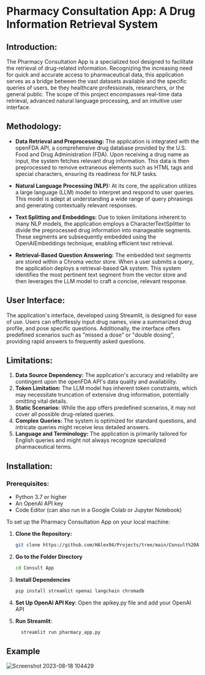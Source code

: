 # Pharmacy Consultation App: A Drug Information Retrieval System

## Introduction:
The Pharmacy Consultation App is a specialized tool designed to facilitate the retrieval of drug-related information. Recognizing the increasing need for quick and accurate access to pharmaceutical data, this application serves as a bridge between the vast datasets available and the specific queries of users, be they healthcare professionals, researchers, or the general public. The scope of this project encompasses real-time data retrieval, advanced natural language processing, and an intuitive user interface.

## Methodology:

- **Data Retrieval and Preprocessing:** The application is integrated with the openFDA API, a comprehensive drug database provided by the U.S. Food and Drug Administration (FDA). Upon receiving a drug name as input, the system fetches relevant drug information. This data is then preprocessed to remove extraneous elements such as HTML tags and special characters, ensuring its readiness for NLP tasks.

- **Natural Language Processing (NLP):** At its core, the application utilizes a large language (LLM) model to interpret and respond to user queries. This model is adept at understanding a wide range of query phrasings and generating contextually relevant responses.

- **Text Splitting and Embeddings:** Due to token limitations inherent to many NLP models, the application employs a CharacterTextSplitter to divide the preprocessed drug information into manageable segments. These segments are subsequently embedded using the OpenAIEmbeddings technique, enabling efficient text retrieval.

- **Retrieval-Based Question Answering:** The embedded text segments are stored within a Chroma vector store. When a user submits a query, the application deploys a retrieval-based QA system. This system identifies the most pertinent text segment from the vector store and then leverages the LLM model to craft a concise, relevant response.

## User Interface:
The application's interface, developed using Streamlit, is designed for ease of use. Users can effortlessly input drug names, view a summarized drug profile, and pose specific questions. Additionally, the interface offers predefined scenarios such as "missed a dose" or "double dosing", providing rapid answers to frequently asked questions.

## Limitations:

1. **Data Source Dependency:** The application's accuracy and reliability are contingent upon the openFDA API's data quality and availability.
2. **Token Limitation:** The LLM model has inherent token constraints, which may necessitate truncation of extensive drug information, potentially omitting vital details.
3. **Static Scenarios:** While the app offers predefined scenarios, it may not cover all possible drug-related queries.
4. **Complex Queries:** The system is optimized for standard questions, and intricate queries might receive less detailed answers.
5. **Language and Terminology:** The application is primarily tailored for English queries and might not always recognize specialized pharmaceutical terms.

## Installation:
### Prerequisites:
- Python 3.7 or higher
- An OpenAI API key
- Code Editor (can also run in a Google Colab or Jupyter Notebook)
  
To set up the Pharmacy Consultation App on your local machine:

1. **Clone the Repository:** 
   ```bash
   git clone https://github.com/HAlex94/Projects/tree/main/Consult%20App

2. **Go to the Folder Directory**
   ```bash
   cd Consult App  
3. **Install Dependencies**
    ```bash
    pip install streamlit openai langchain chromadb 
    ```
4. **Set Up OpenAI API Key**:
 Open the apikey.py file and add your OpenAI API

5. **Run Streamlit**:
    ```bash
      streamlit run pharmacy_app.py
    ```

## Example

![Screenshot 2023-08-18 104429](https://github.com/HAlex94/Projects/assets/108144585/1b8d7d2a-dfa8-4cd3-9ef2-56952156e1ab)
